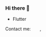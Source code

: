 ### Hi there 👋
* Flutter

Contact me: [<img scr="https://upload.wikimedia.org/wikipedia/commons/thumb/8/83/Telegram_2019_Logo.svg/800px-Telegram_2019_Logo.svg.png" width="25px" />](https://t.me/systeamnik),
<!--
**nursik08/nursik08** is a ✨ _special_ ✨ repository because its `README.md` (this file) appears on your GitHub profile.

Here are some ideas to get you started:

- 🔭 I’m currently working on ...
- 🌱 I’m currently learning ...
- 👯 I’m looking to collaborate on ...
- 🤔 I’m looking for help with ...
- 💬 Ask me about ...
- 📫 How to reach me: ...
- 😄 Pronouns: ...
- ⚡ Fun fact: ...
-->
